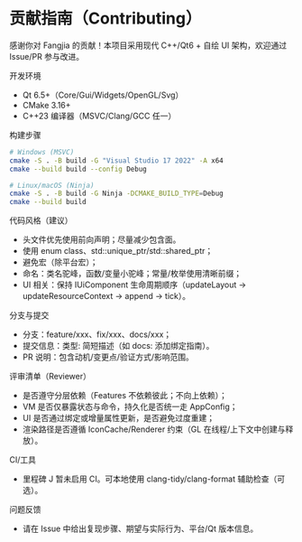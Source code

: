 # 贡献指南（Contributing）

感谢你对 Fangjia 的贡献！本项目采用现代 C++/Qt6 + 自绘 UI 架构，欢迎通过 Issue/PR 参与改进。

开发环境
- Qt 6.5+（Core/Gui/Widgets/OpenGL/Svg）
- CMake 3.16+
- C++23 编译器（MSVC/Clang/GCC 任一）

构建步骤
```bash
# Windows (MSVC)
cmake -S . -B build -G "Visual Studio 17 2022" -A x64
cmake --build build --config Debug

# Linux/macOS (Ninja)
cmake -S . -B build -G Ninja -DCMAKE_BUILD_TYPE=Debug
cmake --build build
```

代码风格（建议）
- 头文件优先使用前向声明；尽量减少包含面。
- 使用 enum class、std::unique_ptr/std::shared_ptr；
- 避免宏（除平台宏）；
- 命名：类名驼峰，函数/变量小驼峰；常量/枚举使用清晰前缀；
- UI 相关：保持 IUiComponent 生命周期顺序（updateLayout → updateResourceContext → append → tick）。

分支与提交
- 分支：feature/xxx、fix/xxx、docs/xxx；
- 提交信息：类型: 简短描述（如 docs: 添加绑定指南）。
- PR 说明：包含动机/变更点/验证方式/影响范围。

评审清单（Reviewer）
- 是否遵守分层依赖（Features 不依赖彼此；不向上依赖）；
- VM 是否仅暴露状态与命令，持久化是否统一走 AppConfig；
- UI 是否通过绑定或增量属性更新，是否避免过度重建；
- 渲染路径是否遵循 IconCache/Renderer 约束（GL 在线程/上下文中创建与释放）。

CI/工具
- 里程碑 J 暂未启用 CI。可本地使用 clang-tidy/clang-format 辅助检查（可选）。

问题反馈
- 请在 Issue 中给出复现步骤、期望与实际行为、平台/Qt 版本信息。